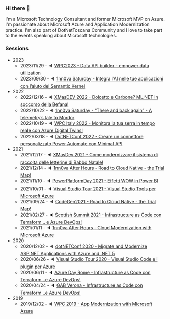 ### Hi there 👋

I'm a Microsoft Technology Consultant and former Microsoft MVP on Azure. I'm passionate about Microsoft Azure and Application Modernization practice.
I'm also part of DotNetToscana Community and I love to take part to the events speaking about Microsoft technologies.

### Sessions
* 2023
	*	2023/11/29 - :speaker: [WPC2023 - Data API builder - empower data utilization](./Events/20231129-WPC2023/details.md)
	*	2023/09/30 - :speaker: [1nn0va Saturday - Integra l’AI nelle tue applicazioni con l’aiuto del Semantic Kernel](./Events/20230930-1nn0va/details.md)
* 2022
	*	2022/12/16 - :speaker: [XMasDEV 2022 - Dolcetto e Carbone? ML.NET in soccorso della Befana!](./Events/20221216-XMasDev/details.md)
	*	2022/10/22 - :speaker: [1nn0va Saturday - “There and back again” - A telemetry’s tale to Mordor](./Events/20221024-1nn0va%20Saturday/details.md)
	*	2022/10/19 - :speaker: [WPC Italy 2022 - Monitora la tua serra in tempo reale con Azure Digital Twins!](./Events/20221019-WPC2022/details.md)
	*	2022/03/18 - :speaker: [DotNETConf 2022 - Creare un connettore personalizzato Power Automate con Minimal API](./Events/20220318-DotNETConf%202022/details.md)
* 2021
	*	2021/12/17 - :speaker: [XMasDev 2021 - Come modernizzare il sistema di raccolta delle letterine di Babbo Natale!](./Events/20211217-XMasDev%202021/details.md)
	*	2021/12/14 - :speaker: [1nn0va After Hours - Road to Cloud Native - the Trial Map!](./Events/20211214-1nn0va%20After%20Hours/details.md)
	*	2021/11/10 - :speaker: [PowerPlatformDay 2021 - Effetti WOW in Power BI](./Events/20211110-PowerPlatformDay%202021/details.md)
	*	2021/10/01 - :speaker: [Visual Studio Tour 2021 - Visual Studio Tools per Microsoft Azure](./Events/20211001-Visual%20Studio%20Tour%202021/details.md)
	*	2021/09/24 - :speaker: [CodeGen2021 - Road to Cloud Native - the Trial Map!](./Events/20210924-CloudGen2021/details.md)
	*	2021/02/27 - :speaker: [Scottish Summit 2021 - Infrastructure as Code con Terraform... e Azure DevOps!](./Events/20210227-Scottish%20Summit%202021/details.md)
	*	2021/01/11 - :speaker: [1nn0va After Hours - Cloud Modernization with Microsoft Azure](./Events/20210111-1nn0vaA%20After%20Hours/details.md)
* 2020
	*	2020/12/02 - :speaker: [dotNETConf 2020 - Migrate and Modernize ASP.NET Applications with Azure and .NET 5](./Events/20201202-dotNETConf%202020/details.md)
	*	2020/06/26 - :speaker: [Visual Studio Tour 2020 - Visual Studio Code e i plugin per Azure](./Events/20200626-Visual%20Studio%20Tour%202020/details.md)
	*	2020/06/11 - :speaker: [Azure Day Rome - Infrastructure as Code con Terraform...e Azure DevOps!](./Events/20200611-Azure%20Day%20Rome/details.md)
	*	2020/04/24 - :speaker: [GAB Verona - Infrastructure as Code con Terraform...e Azure DevOps!](./Events/20200424-GAB%20Verona/details.md)
* 2019
	*   2019/12/02 - :speaker: [WPC 2019 - App Modernization with Microsoft Azure](./Events/20191202-WPC2019/details.md)
